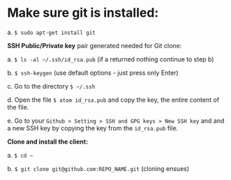 # Make sure git is installed:

a. `$ sudo apt-get install git`
    
    
**SSH Public/Private key** pair generated needed for Git clone:

a. `$ ls -al ~/.ssh/id_rsa.pub`
        (if a returned nothing continue to step b)

b. `$ ssh-keygen` (use default options - just press only Enter)


c. Go to the directory `$ ~/.ssh`
    

d. Open the file `$ atom id_rsa.pub` and copy the key, the entire content of the file.
    

e. Go to your `Github > Setting > SSH and GPG keys > New SSH key` and and a new SSH key by copying the key from the `id_rsa.pub` file.  


**Clone and install the client:**

a. `$ cd ~`

b. `$ git clone git@github.com:REPO_NAME.git`
        (cloning ensues)


